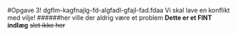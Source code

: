 #Opgave 3!
dgflm-kagfnajlg-fd-algfadl-gfajl-fad.fdaa
Vi skal lave en konflikt med vilje!
######her ville der aldrig være et problem
**Dette er et FINT indlæg**
~~slet ikke her~~ 
